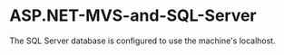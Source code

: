 # ASP.NET-MVS-and-SQL-Server

The SQL Server database is configured to use the machine's localhost.
